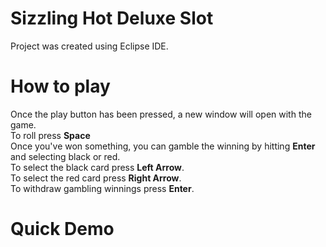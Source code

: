 # Sizzling Hot Deluxe Slot
Project was created using Eclipse IDE.

# How to play

Once the play button has been pressed, a new window will open with the game. <br>
To roll press <b>Space</b> <br>
Once you've won something, you can gamble the winning by hitting <b>Enter</b> and selecting black or red. <br>
To select the black card press <b>Left Arrow</b>. <br>
To select the red card press <b>Right Arrow</b>. <br>
To withdraw gambling winnings press <b>Enter</b>. 
 
# Quick Demo
